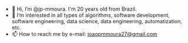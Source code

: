 - 👋 Hi, I’m @jp-mmoura. I'm 20 years old from Brazil. 
- 👀 I’m interested in all types of algorithms, software development, software engineering, data science, data engineering, automatization, etc.
- 📫 How to reach me by e-mail: joaopmmoura27@gmail.com 

<!---
jp-mmoura/jp-mmoura is a ✨ special ✨ repository because its `README.md` (this file) appears on your GitHub profile.
You can click the Preview link to take a look at your changes.
--->
